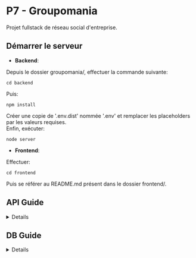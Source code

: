 # P7 - Groupomania
Projet fullstack de réseau social d'entreprise. 

## Démarrer le serveur

* **Backend**:  
  
Depuis le dossier groupomania/, effectuer la commande suivante:  
  
    cd backend  
  
Puis:  
  
    npm install  
  
Créer une copie de '.env.dist' nommée '.env' et remplacer les placeholders par les valeurs requises.  
Enfin, exécuter:  
  
    node server  
  
* **Frontend**:  
  
Effectuer:  
  
    cd frontend  
  
Puis se référer au README.md présent dans le dossier frontend/.  

## API Guide
<details>

### User
* **POST** /users/signup  
Crée un nouvel utilisateur et l'ajoute à la table Users    
  
**req**:   
    {  
      username: string,  
      password: string,  
      email: string,  
      firstName: string,  
      lastName: string,  
      bio: string  
    }  
*exemple*:   
    {  
      username: 'a.dupont',  
      password: '425SFHjs6/',  
      email: 'a.dupont@mail.com',  
      firstName: 'Alain',  
      lastName: 'Dupont',  
      bio: 'Moi c'est Alain, responsable de la manutention chez Groupomania!'  
    }
  
**res**: **201 CREATED**   
    {  
      message: 'Utilisateur créé'  
    }  
*erreurs possibles*:  
`* 400 Bad Request: utilisateur déjà existant`  
`* 400 Bad Request: utilisation de caractères non autorisés`  
  
* **POST** /users/login  
Va chercher l'utilisateur dans la table Users, puis retourne un token de session  
  
**req**:   
    {  
      username: string,  
      password: string  
    }  
*exemple*:   
    {  
      username: 'a.dupont' || 'a.dupont@mail.com',  
      password: '425SFHjs6/'  
    }  
  
**res**: **200 OK**   
    {  
      userId: number,  
      isAdmin: boolean,  
      token: string  
    }  
*erreurs possibles*:  
`* 401 Unauthorized: utilisateur inexistant`  
`* 401 Unauthorized: mot de passe erroné`  
  
* **GET** /users/:id  
Récupère les informations de l'utilisateur correspondant à l'id donné  
  
**req**: -  
  
**res**: **200 OK**   
    {  
      id: number,  
      username: string,  
      firstName: string,  
      lastName: string,  
      bio: string,  
      profilePicture: string  
    }  
*erreurs possibles*:  
`* 404 Not Found: aucun utilisateur ne correspondant à cet identifiant`  
   
* **PUT** /users/:id  
Met à jour les infos de l'utilisateur dans la table Users  
  
**req**:   
    {  
      firstName: string,  
      lastName: string,  
      bio: string,  
      profilePicture: string  
    }  
*exemple*:   
    {  
      firstName: 'Georges',  
      lastName: 'Durand',  
      bio: 'Je m'appelle Georges, je travaille dans le département RH.',  
      profilePicture: 'https://host.new-pic.jpeg'  
    }  
  
**res**: **200 OK**   
    {   
      message: 'Informations mises à jour'  
    }  
*erreurs possibles*:  
`* 400 Bad Request: un champ contient des caractères non autorisés`  
  
* **DELETE** /users/:id  
Supprime l'utilisateur de la base de données  
  
**req**:   
    {  
      password: string  
    }  
*exemple*:   
    {  
      password: '425SFHjs6/'  
    }  
  
**res**: **200 OK**   
    {  
      message: 'Utilisateur supprimé'  
    }  
*erreurs possibles*:  
`* 401 Unauthorized: mot de passe erroné`  
  
### Topic
* **GET** /topics/?order={recent|popular|followed}    
Récupère la liste de tous les objets Topic de la base de données  
  
**req**: -     
  
**res**: **200 OK**   
    [  
      { topic1 },  
      { topic2 },  
      ...  
    ]   
  
* **GET** /topics/:id  
Récupère l'objet Topic correspondant à l'id passé en paramètre  
  
**req**: -  
  
**res**: **200 OK**   
    {  
      id: number,  
      name: string,  
      description: string,  
      imageUrl: string,  
      dateCreation: date,  
      numberOfFollowers: number,  
      hasFollowed: array,  
      UserId: number,  
      User: Object    
    }  
  
* **POST** /topics  
Crée un nouveau topic et l'ajoute à la table Topics  
  
**req**:   
    {  
      name: string,  
      description: string,  
      image: string    
    }  
*exemple*:   
    {  
      name: 'Animaux',  
      description: 'Ce forum concerne les animaux',  
      image: 'chien.jpg'  
    }  
  
**res**: **201 CREATED**   
    {  
      message: 'Topic créé'  
    }  
*erreurs possibles*:  
`* 400 Bad Request: un champ contient des caractères non autorisés`  
`* 400 Bad Request: un champ requis n'est pas rempli`  
  
* **DELETE** /topics/:id  
Supprime un topic de la base de données (possible seulement pour l'administrateur)  
  
**req**:   
    {  
      password: string    
    }  
*exemple*:   
    {  
      password: Jefjwfw54/dcsd    
    }  
  
**res**: **200 OK**   
    {  
      message: 'Topic supprimé'  
    }   
*erreurs possibles*:  
`* 401 Unauthorized: vous n'avez pas les droits nécessaires à la suppression de ce topic`  
  
* **POST** /topics/:id/follow  
Met à jour les informations concernant les followers du topic donné dans la base de données  
*Le paramètre follow prend 2 valeurs possibles: 1 (follow), 0 (unfollow)*  
  
**req**:   
    {  
      userId: number,  
      follow: number  
    }  
*exemple*:   
    {  
      userId: 123,  
      follow: 1  
    }  
  
**res**: **200 OK**   
    {  
      message: 'Topic suivi'  
    }  
*erreurs possibles*:  
`* 401 Unauthorized: l'utilisateur suit déjà ce topic`  
  
### Post
* **POST** /topics/:topicId/posts  
Crée un nouveau post et l'ajoute à la table Posts  
  
**req**:   
    {  
      userId: number,  
      content: string  
    }  
*exemple*:   
    {  
      userId: 123,  
      content: "J'adore mon chien"  
    }  
  
**res**: **201 CREATED**   
    {  
      message: 'Post créé'  
    }  
*erreurs possibles*:  
`* 400 Bad Request: un champ contient des caractères non autorisés`  
`* 400 Bad Request: un champ requis n'est pas rempli`  
  
* **GET** /topics/:topicId/posts  
Récupère la liste de tous les objets post (contenant toutes les infos nécessaires à l'affichage des posts) pour le topic donné  
  
**req**: -  
  
**res**: **200 OK**   
    [  
      { post1 },  
      { post2 },  
      ...  
    ]  
  
* **GET** /topics/:topicId/posts/:id  
Retourne le post (avec les infos liées nécessaires au bon affichage du post récupérées d'autres tables) correspondant à l'id donné pour un topic donné  
  
**req**: -  
  
**res**: **200 OK**   
    {  
      id: number,  
      date_publication: string,  
      content: string,  
      likes: number,  
      dislikes: number,  
      hasLiked: array,  
      hasDisliked: array,  
      numberOfComments: number,   
      UserId: number,  
      TopicId: number,  
      User: Object,  
      Topic: Object  
    }  
*erreurs possibles*:  
`* 404 Not Found: la ressource demandée n'existe pas`  
    
* **PUT** /topics/:topicId/posts/:id  
Met à jour le post donné dans la base de données (possible seulement pour le créateur du post)  
  
**req**:   
    {  
      userId: number,  
      content: string  
    }  
*exemple*:   
    {  
      userId: 123,  
      content: "J'adore vraiment mon chien"  
    }  
  
**res**: **200 OK**   
    {  
      message: 'Post mis à jour'  
    }  
*erreurs possibles*:  
`* 400 Bad Request: un champ contient des caractères non autorisés`  
`* 401 Unauthorized: vous n'avez pas l'autorisation requise pour effectuer cette opération`  
  
* **DELETE** /topics/:topicId/posts/:id  
Supprime le post de la base de données (possible seulement pour le créateur du post)  
  
**req**:   
    {  
      userId: number,  
    }  
*exemple*:   
    {  
      userId: 123  
    }  
  
**res**: **200 OK**   
    {  
      message: 'Post supprimé'  
    }
*erreurs possibles*:  
`* 404 Not Found: la ressource demandée n'existe pas`  
`* 401 Unauthorized: vous n'avez pas l'autorisation requise pour effectuer cette opération`  
  
* **POST** /topics/:topicId/posts/:id/like  
Met à jour les informations concernant les likes du post donné dans la base de données  
*Le paramètre like prend 3 valeurs possibles: -1 (dislike), 0 (neutre), 1 (like)*  
  
**req**:   
    {  
      userId: number,  
      like: number  
    }  
*exemple*:   
    {  
      userId: 175,  
      like: 1  
    }  
  
**res**: **200 OK**   
    {  
      message: 'Post mis à jour avec la nouvelle réaction'  
    }  
  
### Comment
* **POST** /topics/:topicId/posts/:postId/comments  
Crée un nouveau commentaire pour le post et l'ajoute à la table Comments  
  
**req**:   
    {  
      userId: number,  
      content: string  
    }  
*exemple*:   
    {  
      userId: 175,  
      content: "Comment s'appelle ton chien?"  
    }  
  
**res**: **201 CREATED**   
    {  
      message: 'Commentaire créé'  
    }  
*erreurs possibles*:  
`* 400 Bad Request: un champ contient des caractères non autorisés`  
`* 400 Bad Request: un champ requis n'est pas rempli`  
  
* **GET** /topics/:topicId/posts/:postId/comments  
Récupère la liste de tous les objets comment pour le post donné  
  
**req**: -  
  
**res**: **200 OK**   
    [  
      { comment1 },  
      { comment2 },  
      ...  
    ]   
  
* **GET** /topics/:topicId/posts/:postId/comments/:id  
Retourne le commentaire correspondant à l'id donné pour un post donné  
  
**req**: -  
  
**res**: **200 OK**   
    {  
      id: number,  
      date_publication: string,  
      content: string,  
      likes: number,  
      dislikes: number,  
      hasLiked: array,  
      hasDisliked: array,  
      UserId: number,  
      PostId: number,  
      User: Object,  
      Post: Object,  
    }  
*erreurs possibles*:  
`* 404 Not Found: la ressource demandée n'existe pas`  
    
* **PUT** /topics/:topicId/posts/:postId/comments/:id    
Met à jour le commentaire donné dans la base de données (possible seulement pour le créateur du commentaire)  
  
**req**:   
    {  
      userId: number,  
      content: string  
    }   
*exemple*:   
    {  
      userId: 175,  
      content: "Comment s'appelle ce joli chien?"  
    }  
  
**res**: **200 OK**   
    {  
      message: 'Commentaire mis à jour'  
    }  
*erreurs possibles*:  
`* 400 Bad Request: un champ contient des caractères non autorisés`  
`* 401 Unauthorized: vous n'avez pas l'autorisation requise pour effectuer cette opération`  
  
* **DELETE** /topics/:topicId/posts/:postId/comments/:id   
Supprime le commentaire de la base de données (possible seulement pour le créateur du post)  
  
**req**:   
    {  
      userId: number,  
    }  
*exemple*:   
    {  
      userId: 175  
    }  
  
**res**: **200 OK**   
    {  
      message: 'Commentaire supprimé'  
    }
*erreurs possibles*:  
`* 404 Not Found: la ressource demandée n'existe pas`  
`* 401 Unauthorized: vous n'avez pas l'autorisation requise pour effectuer cette opération`  
  
* **POST** /topics/:topicId/posts/:postId/comments/:id/like    
Met à jour les informations concernant les likes du commentaire donné dans la base de données  
*Le paramètre like prend 3 valeurs possibles: -1 (dislike), 0 (neutre), 1 (like)*  
  
**req**:   
    {  
      userId: number,  
      like: number  
    }  
*exemple*:   
    {  
      userId: 250,  
      like: 1  
    }  
  
**res**: **200 OK**   
    {  
      message: 'Commentaire mis à jour avec la nouvelle réaction'  
    }  
  
</details>

## DB Guide
<details>

### User  
  * id  
  `* PRIMARY_KEY`   
  `* AUTO_INCREMENT`  
  * username  
  `* UNIQUE`  
  `* NOT NULL`    
  * password  
  `* NOT NULL`    
  * email  
  `* UNIQUE`  
  `* NOT NULL`    
  * firstName  
  `* NOT NULL`  
  * lastName  
  `* NOT NULL`  
  * bio  
  * profilePicture  
  * isAdmin  
  `* DEFAULT: false`  
  INDEX(username)  
  INDEX(email)    
  
### Topic  
  * id  
  `* PRIMARY_KEY`   
  `* AUTO_INCREMENT`  
  * name  
  `* UNIQUE`  
  `* IND`  
  `* NOT NULL`    
  * description  
  `* NOT NULL`    
  * imageUrl  
  `* NOT NULL`  
  * dateCreation  
  `* DEFAULT: NOW()`  
  * numberOfFollowers  
  `* IND`   
  * hasFollowed  
  `* []`  
  * UserId  
  `* FK(User.id)`  
  INDEX(name)  
  INDEX(dateCreation)  
  INDEX(numberOfFollowers)  
  
### Post
  * id  
  `* PRIMARY_KEY`   
  `* AUTO_INCREMENT`    
  * datePublication  
  `* NOT NULL`    
  * content  
  `* NOT NULL`   
  * likes  
  * dislikes  
  * hasLiked  
  `* []`    
  * hasDisliked  
  `* []`    
  * numberOfComments  
  * TopicId  
  `* FK(Topic.id)`    
  * UserId  
  `* FK(User.id)`  
  INDEX(likes, numberOfComments)  
  INDEX(datePublication)  
  
### Comment
  * id     
  `* PRIMARY_KEY`   
  `* AUTO_INCREMENT`  
  * datePublication  
  `* NOT NULL`      
  * content  
  `* NOT NULL`    
  * likes  
  * dislikes  
  * hasLiked  
  `* []`    
  * hasDisliked  
  `* []`   
  * PostId  
  `* FK(Post.id)`    
  * UserId  
  `* FK(User.id)`   
  INDEX(datePublication)  
  
</details>